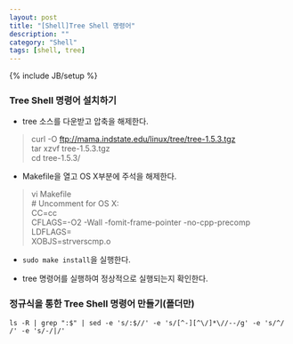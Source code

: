 ```yaml
---
layout: post
title: "[Shell]Tree Shell 명령어"
description: ""
category: "Shell"
tags: [shell, tree]
---
```

{% include JB/setup %}

### Tree Shell 명령어 설치하기

- tree 소스를 다운받고 압축을 해제한다.
> curl -O ftp://mama.indstate.edu/linux/tree/tree-1.5.3.tgz<br />
> tar xzvf tree-1.5.3.tgz<br />
> cd tree-1.5.3/ <br />

- Makefile을 열고 OS X부분에 주석을 해제한다.
> vi Makefile<br />
> \# Uncomment for OS X:<br />
> CC=cc<br />
> CFLAGS=-O2 -Wall -fomit-frame-pointer -no-cpp-precomp<br />
> LDFLAGS=<br />
> XOBJS=strverscmp.o<br />

- `sudo make install`을 실행한다.

- tree 명령어를 실행하여 정상적으로 실행되는지 확인한다.


### 정규식을 통한 Tree Shell 명령어 만들기(폴더만)

`ls -R | grep ":$" | sed -e 's/:$//' -e 's/[^-][^\/]*\//--/g' -e 's/^/   /' -e 's/-/|/'`